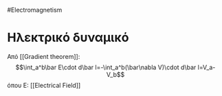 #Electromagnetism 
# Ηλεκτρικό δυναμικό
Από [[Gradient theorem]]:
$$\int_a^b\bar E\cdot d\bar l=-\int_a^b(\bar\nabla V)\cdot d\bar l=V_a-V_b$$
όπου Ε: [[Electrical Field]] 


